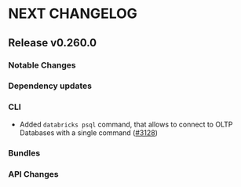 # NEXT CHANGELOG

## Release v0.260.0

### Notable Changes

### Dependency updates

### CLI
* Added `databricks psql` command, that allows to connect to OLTP Databases with a single command ([#3128](https://github.com/databricks/cli/pull/3128))

### Bundles

### API Changes
